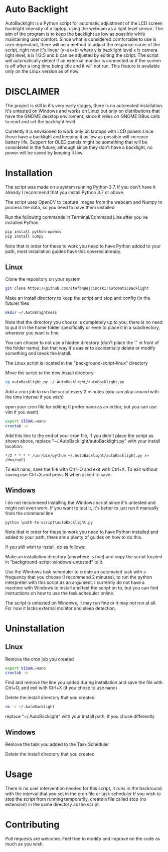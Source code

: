 # Auto Backlight

AutoBacklight is a Python script for automatic adjustment of the LCD screen backlight intensity of a laptop, 
using the webcam as a light level sensor. 
The aim of the program is to keep the backlight as low as possible while maintaining user comfort.
Since what is considered comfortable to use is user dependant, there will be a method to adjust the response
curve of the script, right now it's linear (y=ax+b) where y is backlight level x is camera light level, a is 1/2.5 and b can be adjusted by editing the script.
The script will automatically detect if an external monitor is connected or if the screen is off after a long time being idle and it will not run. This feature is available only on the Linux version as of now.

# DISCLAIMER

The project is still in it's very early stages,
there is no automated installation. It's untested on Windows and works on Linux but only on 
distributions that have the GNOME desktop enviroment, since it relies on GNOME DBus calls 
to read and set the backlight level. 

Currently it is envisioned to work only on laptops with LCD panels since those have a backlight 
and keeping it as low as possible will increase battery life. 
Support for OLED panels might be something that will be considered in the future, although since
they don't have a backlight, no power will be saved by keeping it low.


# Installation

The script was made on a system running Python 3.7, if you don't have it already I recommend that you install Python 3.7 or above.

The script uses OpenCV to capture images from the webcam and Numpy to process the data, so you need to have them installed 

Run the following commands in Terminal/Command Line after you've installed Python

```bash
pip install python-opencv
pip install numpy
```
Note that in order for these to work you need to have Python added to your path, most installation guides have this covered already.

## Linux

Clone the repository on your system 

```bash
git clone https://github.com/stefanpejcinoski/automaticBacklight
```

Make an install directory to keep the script and stop and config (in the future) files

```bash
mkdir ~/.AutoBrightness
```
Note that the directory you choose is completely up to you, there is no need to put it in the home folder specifically or even to place it in a subdirectory, wherever you want is fine.

You can choose to not use a hidden directory (don't place the '.' in front of the folder name), but that way it's easier to accidentally delete or modify something and break the install.

The Linux script is located in the "background-script-linux" directory 

Move the script to the new install directory 

```bash
cp autoBacklight.py ~/.AutoBacklight/autoBacklight.py
```

Add a cron job to run the script every 2 minutes (you can play around with the time interval if you wish)

open your cron file for editing (I prefer nano as an editor, but you can use vim if you want)

```bash
export VISUAL=nano
crontab -e
```

Add this line to the end of your cron file, if you didn't place the script as shown above, replace "~/.AutoBacklight/autoBacklight.py" with your install location.

```
*/2 * * * * /usr/bin/python ~/.AutoBacklight/autoBacklight.py >> /dev/null
```
To exit nano, save the file with Ctrl+O and exit with Ctrl+X. To exit without saving use Ctrl+X and press N when asked to save

## Windows

I do not recommend installing the Windows script since it's untested and might not even work.
If you want to test it, it's better to just run it manually from the command line

```
python \path-to-script\autoBacklight.py
```

Note that in order for these to work you need to have Python installed and added to your path, there are a plenty of guides on how to do this.

If you still wish to install, do as follows:

Make an installation directory (anywhere is fine) and copy the script located in "background-script-windows-untested" to it.

Use the Windows task scheduler to create an automated task with a frequency that you choose (I recommend 2 minutes),  to run the python interpreter with this script as an argument. I currently do not have a machine with Windows to install and test the script on to, but you can find instructions on how to use the task scheduler online.

The script is untested on Windows, it may run fine or it may not run at all. For now it lacks external monitor and sleep detection.

# Uninstallation
## Linux

Remove the cron job you created
```bash
export VISUAL=nano
crontab -e
```

Find and remove the line you added during installation and save the file with Ctrl+O, and exit with Ctrl+X (if you chose to use nano)

Delete the install directory that you created
```bash
rm -r ~/.AutoBacklight
```
replace "~/.AutoBacklight" with your install path, if you chose differently 

## Windows

Remove the task you added to the Task Scheduler 

Delete the install directory that you created

# Usage

There is no user intervention needed for this script, it runs in the backround with the interval
that you set in the cron file or task scheduler
If you wish to stop the script from running temporarily, create a file called stop (no extension) in the same directory as the script.
# Contributing

Pull requests are welcome.
Feel free to modify and improve on the code as much as you wish.
